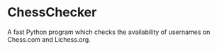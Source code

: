 # ChessChecker
A fast Python program which checks the availability of usernames on Chess.com and Lichess.org.
